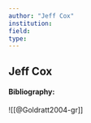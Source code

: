 ```yaml
---
author: "Jeff Cox"
institution:
field:
type:
---
```


## Jeff Cox
#### Bibliography:

![[@Goldratt2004-gr]]